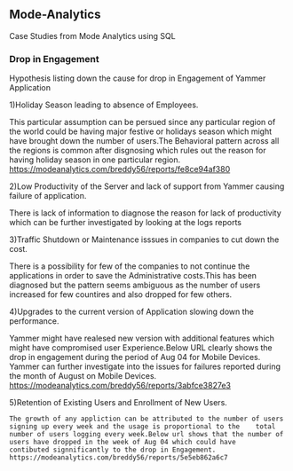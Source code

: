 ## Mode-Analytics
Case Studies from Mode Analytics using SQL 

### Drop in Engagement 

 Hypothesis  listing down the cause for drop in Engagement of Yammer Application
 
 1)Holiday Season leading to absence of Employees.
   
   This particular assumption can be persued since any particular region of the world could be having major festive or holidays season   which might have brought down the number of users.The Behavioral pattern across all the regions is common after disgnosing which rules out the reason for having holiday season in one particular region.
   https://modeanalytics.com/breddy56/reports/fe8ce94af380
  
 2)Low Productivity of the Server and lack of support from Yammer causing failure of application.
  
  There is lack of information to diagnose the reason for lack of productivity which can be further investigated by looking at the logs reports
   
 3)Traffic Shutdown or Maintenance isssues in companies to cut down the cost.
   
   There is a possibility for  few of the companies to not continue the applications in order to save the Administrative costs.This has been diagnosed  but the pattern seems ambiguous as the number of users increased for few countires and also dropped for few others.
 
 4)Upgrades to the current version of Application slowing down the performance.
 
   Yammer might have realesed new version with additional features which might have compromised user Experience.Below URL clearly shows the drop in engagement during the period of Aug 04 for Mobile Devices. Yammer can further investigate into the issues for failures reported during the month of August on Mobile Devices.
   https://modeanalytics.com/breddy56/reports/3abfce3827e3
  
 
 5)Retention of Existing Users and Enrollment of New Users.
    
    The growth of any appliction can be attributed to the number of users signing up every week and the usage is proportional to the    total number of users logging every week.Below url shows that the number of users have dropped in the week of Aug 04 which could have        contibuted signnificantly to the drop in Engagement.
    https://modeanalytics.com/breddy56/reports/5e5eb862a6c7
    

     
    
    
    
    
    
    
    

